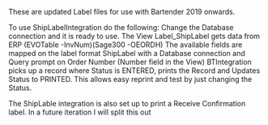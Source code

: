 These are updated Label files for use with Bartender 2019 onwards.  

To use ShipLabelIntegration do the following:
Change the Database connection and it is ready to use.
The View Label_ShipLabel gets data from ERP (EVOTable -InvNum)(Sage300 -OEORDH)
The available fields are mapped on the label format ShipLabel with a Database connection and Query prompt on Order Number (Number field in the View)
BTIntegration picks up a record where Status is ENTERED, prints the Record and Updates Status to PRINTED.  This allows easy reprint and test by just changing the Status.

The ShipLable integration is also set up to print a Receive Confirmation label.  In a future iteration I will split this out